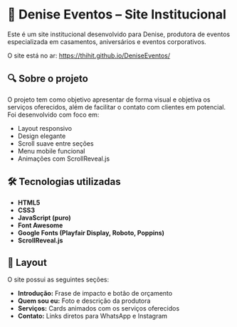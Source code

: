 # 🌸 Denise Eventos – Site Institucional

Este é um site institucional desenvolvido para Denise, produtora de eventos especializada em casamentos, aniversários e eventos corporativos.

O site está no ar: https://thihit.github.io/DeniseEventos/

## 🔍 Sobre o projeto

O projeto tem como objetivo apresentar de forma visual e objetiva os serviços oferecidos, além de facilitar o contato com clientes em potencial. Foi desenvolvido com foco em:

- Layout responsivo
- Design elegante
- Scroll suave entre seções
- Menu mobile funcional
- Animações com ScrollReveal.js

## 🛠️ Tecnologias utilizadas

- **HTML5**
- **CSS3**
- **JavaScript (puro)**
- **Font Awesome**
- **Google Fonts (Playfair Display, Roboto, Poppins)**
- **ScrollReveal.js**

## 📸 Layout

O site possui as seguintes seções:
- **Introdução:** Frase de impacto e botão de orçamento
- **Quem sou eu:** Foto e descrição da produtora
- **Serviços:** Cards animados com os serviços oferecidos
- **Contato:** Links diretos para WhatsApp e Instagram
